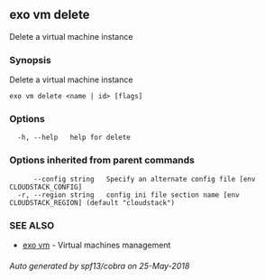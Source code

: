 ## exo vm delete

Delete a virtual machine instance

### Synopsis

Delete a virtual machine instance

```
exo vm delete <name | id> [flags]
```

### Options

```
  -h, --help   help for delete
```

### Options inherited from parent commands

```
      --config string   Specify an alternate config file [env CLOUDSTACK_CONFIG]
  -r, --region string   config ini file section name [env CLOUDSTACK_REGION] (default "cloudstack")
```

### SEE ALSO

* [exo vm](exo_vm.md)	 - Virtual machines management

###### Auto generated by spf13/cobra on 25-May-2018
